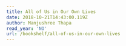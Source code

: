 ```yaml
---
title: All of Us in Our Own Lives
date: 2018-10-21T14:43:00.119Z
author: Manjushree Thapa
read_year: 'NO'
url: /bookshelf/all-of-us-in-our-own-lives
---
```


